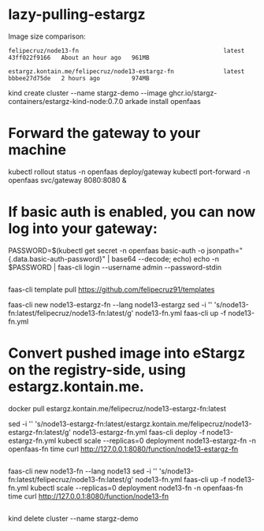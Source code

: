 # lazy-pulling-estargz

Image size comparison:

```
felipecruz/node13-fn                                         latest                                                  43ff022f9166   About an hour ago   961MB

estargz.kontain.me/felipecruz/node13-estargz-fn              latest                                                  bbbee27d75de   2 hours ago         974MB
```

kind create cluster --name stargz-demo --image ghcr.io/stargz-containers/estargz-kind-node:0.7.0
arkade install openfaas

# Forward the gateway to your machine

kubectl rollout status -n openfaas deploy/gateway
kubectl port-forward -n openfaas svc/gateway 8080:8080 &

# If basic auth is enabled, you can now log into your gateway:

PASSWORD=$(kubectl get secret -n openfaas basic-auth -o jsonpath="{.data.basic-auth-password}" | base64 --decode; echo)
echo -n $PASSWORD | faas-cli login --username admin --password-stdin

```

```

faas-cli template pull https://github.com/felipecruz91/templates

faas-cli new node13-estargz-fn --lang node13-estargz
sed -i '' 's/node13-fn:latest/felipecruz\/node13-fn:latest/g' node13-fn.yml
faas-cli up -f node13-fn.yml

# Convert pushed image into eStargz on the registry-side, using estargz.kontain.me.

docker pull estargz.kontain.me/felipecruz/node13-estargz-fn:latest

sed -i '' 's/node13-estargz-fn:latest/estargz.kontain.me\/felipecruz\/node13-estargz-fn:latest/g' node13-estargz-fn.yml
faas-cli deploy -f node13-estargz-fn.yml
kubectl scale --replicas=0 deployment node13-estargz-fn -n openfaas-fn
time curl http://127.0.0.1:8080/function/node13-estargz-fn

```

```

faas-cli new node13-fn --lang node13
sed -i '' 's/node13-fn:latest/felipecruz\/node13-fn:latest/g' node13-fn.yml
faas-cli up -f node13-fn.yml
kubectl scale --replicas=0 deployment node13-fn -n openfaas-fn
time curl http://127.0.0.1:8080/function/node13-fn

```

```

kind delete cluster --name stargz-demo

```

```
